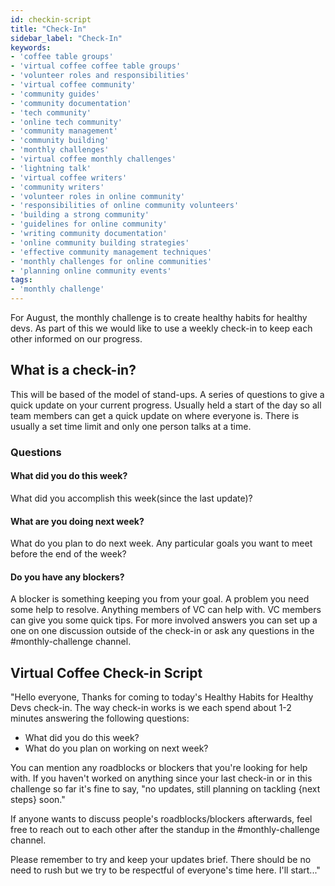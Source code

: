 ```yaml
---
id: checkin-script
title: "Check-In"
sidebar_label: "Check-In"
keywords: 
- 'coffee table groups'
- 'virtual coffee coffee table groups'
- 'volunteer roles and responsibilities'
- 'virtual coffee community'
- 'community guides'
- 'community documentation'
- 'tech community'
- 'online tech community'
- 'community management'
- 'community building'
- 'monthly challenges'
- 'virtual coffee monthly challenges'
- 'lightning talk'
- 'virtual coffee writers'
- 'community writers'
- 'volunteer roles in online community'
- 'responsibilities of online community volunteers'
- 'building a strong community'
- 'guidelines for online community'
- 'writing community documentation'
- 'online community building strategies'
- 'effective community management techniques'
- 'monthly challenges for online communities'
- 'planning online community events'
tags: 
- 'monthly challenge'
---
```


For August, the monthly challenge is to create healthy habits for healthy devs. As part of this we would like to use a weekly check-in to keep each other informed on our progress.

## What is a check-in?

This will be based of the model of stand-ups. A series of questions to give a quick update on your current progress. Usually held a start of the day so all team members can get a quick update on where everyone is. There is usually a set time limit and only one person talks at a time.

### Questions

#### What did you do this week?

What did you accomplish this week(since the last update)?

#### What are you doing next week?

What do you plan to do next week. Any particular goals you want to meet before the end of the week?

#### Do you have any blockers?

A blocker is something keeping you from your goal. A problem you need some help to resolve. Anything members of VC can help with. VC members can give you some quick tips. For more involved answers you can set up a one on one discussion outside of the check-in or ask any questions in the #monthly-challenge channel.

## Virtual Coffee Check-in Script

"Hello everyone,
Thanks for coming to today's Healthy Habits for Healthy Devs check-in. The way check-in works is we each spend about 1-2 minutes answering the following questions:

- What did you do this week?
- What do you plan on working on next week?

You can mention any roadblocks or blockers that you're looking for help with. If you haven't worked on anything since your last check-in or in this challenge so far it's fine to say, "no updates, still planning on tackling {next steps} soon."

If anyone wants to discuss people's roadblocks/blockers afterwards, feel free to reach out to each other after the standup in the #monthly-challenge channel.

Please remember to try and keep your updates brief. There should be no need to rush but we try to be respectful of everyone's time here.
I'll start..."
